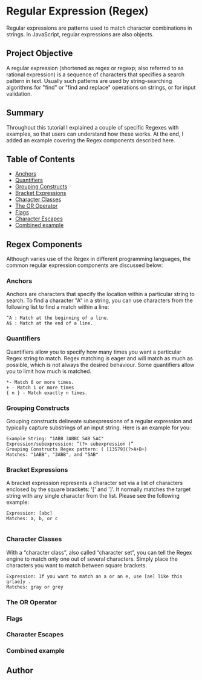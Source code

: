 # Regular Expression (Regex)

Regular expressions are patterns used to match character combinations in strings. In JavaScript, regular expressions are also objects.

## Project Objective

A regular expression (shortened as regex or regexp; also referred to as rational expression) is a sequence of characters that specifies a search pattern in text. Usually such patterns are used by string-searching algorithms for "find" or "find and replace" operations on strings, or for input validation.

## Summary

Throughout this tutorial I explained a couple of specific Regexes with examples, so that users can understand how these works. At the end, I added an example covering the Regex components described here.

## Table of Contents

- [Anchors](#anchors)
- [Quantifiers](#quantifiers)
- [Grouping Constructs](#grouping-constructs)
- [Bracket Expressions](#bracket-expressions)
- [Character Classes](#character-classes)
- [The OR Operator](#the-or-operator)
- [Flags](#flags)
- [Character Escapes](#character-escapes)
- [Combined example](#combined-example)

## Regex Components

Although varies use of the Regex in different programming languages, the common regular expression components are discussed below:

### Anchors

Anchors are characters that specify the location within a particular string to search. To find a character "A" in a string, you can use characters from the following list to find a match within a line:

```
^A : Match at the beginning of a line.
A$ : Match at the end of a line.
```

### Quantifiers

Quantifiers allow you to specify how many times you want a particular Regex string to match. Regex matching is eager and will match as much as possible, which is not always the desired behaviour. Some quantifiers allow you to limit how much is matched.

```
*- Match 0 or more times.
+ - Match 1 or more times
{ n } - Match exactly n times.

```

### Grouping Constructs

Grouping constructs delineate subexpressions of a regular expression and typically capture substrings of an input string. Here is an example for you:

```
Example String: "1ABB 3ABBC 5AB 5AC"
Expression/subexpression: “(?> subexpression )”
Grouping Constructs Regex pattern: ( [13579](?>A+B+)
Matches: "1ABB", "3ABB", and "5AB"

```

### Bracket Expressions

A bracket expression represents a character set via a list of characters enclosed by the square brackets: '[' and ']'. It normally matches the target string with any single character from the list. Please see the following example:

```
Expression: [abc]
Matches: a, b, or c


```

### Character Classes

With a “character class”, also called “character set”, you can tell the Regex engine to match only one out of several characters. Simply place the characters you want to match between square brackets.

```
Expression: If you want to match an a or an e, use [ae] like this gr[ae]y .
Matches: gray or grey

```

### The OR Operator

### Flags

### Character Escapes

### Combined example

## Author
